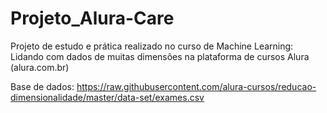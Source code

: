 # Projeto_Alura-Care
Projeto de estudo e prática realizado no curso de Machine Learning: Lidando com dados de muitas dimensões na plataforma de cursos Alura (alura.com.br)

Base de dados: https://raw.githubusercontent.com/alura-cursos/reducao-dimensionalidade/master/data-set/exames.csv
